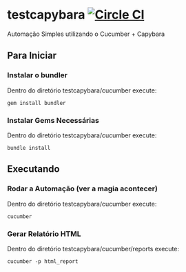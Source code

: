 # testcapybara [![Circle CI](https://circleci.com/gh/DarlingL/testcapybara.svg?style=shield)](https://circleci.com/gh/DarlingL/testcapybara)

Automação Simples utilizando o Cucumber + Capybara

## Para Iniciar ##


### Instalar o bundler ###
Dentro do diretório testcapybara/cucumber execute:
```shell
gem install bundler
```

### Instalar Gems Necessárias  ###
Dentro do diretório testcapybara/cucumber execute:
```shell
bundle install
```
## Executando ##

### Rodar a Automação (ver a magia acontecer) ###
Dentro do diretório testcapybara/cucumber execute:
```shell
cucumber 
```

### Gerar Relatório HTML ###
Dentro do diretório testcapybara/cucumber/reports execute:
```shell
cucumber -p html_report
```
